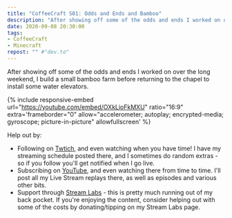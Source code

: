 ```yaml
---
title: "CoffeeCraft S01: Odds and Ends and Bamboo"
description: "After showing off some of the odds and ends I worked on over the long weekend, I build a small bamboo farm before returning to the chapel to install some water elevators."
date: 2020-09-08 20:30:00
tags:
- CoffeeCraft
- Minecraft
repost: "" #"dev.to"
---
```


After showing off some of the odds and ends I worked on over the long weekend, I build a small bamboo farm before returning to the chapel to install some water elevators.
<!--more-->

{% include responsive-embed url="https://youtube.com/embed/OXkLioFkMXU" ratio="16:9" extra='frameborder="0" allow="accelerometer; autoplay; encrypted-media; gyroscope; picture-in-picture" allowfullscreen' %}

Help out by:
 * Following on [Twtich](https://twitch.tv/AnonJr_Live), and even watching when you have time! I have my streaming schedule posted there, and I sometimes do random extras - so if you follow you'll get notified when I go live.
 * Subscribing on [YouTube](http://www.youtube.com/channel/UCXafqhKHbkSUIrq0LAuu0tw), and even watching there from time to time. I'll post all my Live Stream replays there, as well as episodes and various other bits.
 * Support through [Stream Labs](https://streamlabs.com/anonjr_live) - this is pretty much running out of my back pocket. If you're enjoying the content, consider helping out with some of the costs by donating/tipping on my Stream Labs page.